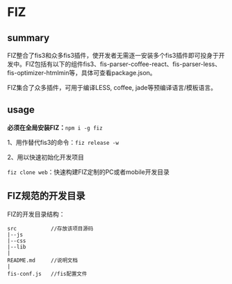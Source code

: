 # FIZ

## summary

FIZ整合了fis3和众多fis3插件，使开发者无需逐一安装多个fis3插件即可投身于开发中。FIZ包括有以下的组件fis3、fis-parser-coffee-react、fis-parser-less、fis-optimizer-htmlmin等，具体可查看package.json。

FIZ集合了众多插件，可用于编译LESS, coffee, jade等预编译语言/模板语言。

## usage

**必须在全局安装FIZ：**`npm i -g fiz`

1、用作替代fis3的命令：`fiz release -w`

2、用以快速初始化开发项目

`fiz clone web`：快速构建FIZ定制的PC或者mobile开发目录

## FIZ规范的开发目录

FIZ的开发目录结构：

```
src           //存放该项目源码
|--js
|--css
|--lib
|
README.md     //说明文档
|
fis-conf.js   //fis配置文件
```
